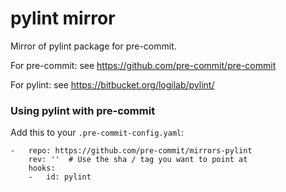 pylint mirror
=============

Mirror of pylint package for pre-commit.

For pre-commit: see https://github.com/pre-commit/pre-commit

For pylint: see https://bitbucket.org/logilab/pylint/


### Using pylint with pre-commit

Add this to your `.pre-commit-config.yaml`:

    -   repo: https://github.com/pre-commit/mirrors-pylint
        rev: ''  # Use the sha / tag you want to point at
        hooks:
        -   id: pylint
